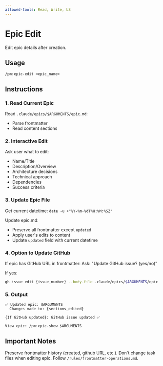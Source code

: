 ```yaml
---
allowed-tools: Read, Write, LS
---
```


# Epic Edit

Edit epic details after creation.

## Usage
```
/pm:epic-edit <epic_name>
```

## Instructions

### 1. Read Current Epic

Read `.claude/epics/$ARGUMENTS/epic.md`:
- Parse frontmatter
- Read content sections

### 2. Interactive Edit

Ask user what to edit:
- Name/Title
- Description/Overview
- Architecture decisions
- Technical approach
- Dependencies
- Success criteria

### 3. Update Epic File

Get current datetime: `date -u +"%Y-%m-%dT%H:%M:%SZ"`

Update epic.md:
- Preserve all frontmatter except `updated`
- Apply user's edits to content
- Update `updated` field with current datetime

### 4. Option to Update GitHub

If epic has GitHub URL in frontmatter:
Ask: "Update GitHub issue? (yes/no)"

If yes:
```bash
gh issue edit {issue_number} --body-file .claude/epics/$ARGUMENTS/epic.md
```

### 5. Output

```
✅ Updated epic: $ARGUMENTS
  Changes made to: {sections_edited}
  
{If GitHub updated}: GitHub issue updated ✅

View epic: /pm:epic-show $ARGUMENTS
```

## Important Notes

Preserve frontmatter history (created, github URL, etc.).
Don't change task files when editing epic.
Follow `/rules/frontmatter-operations.md`.